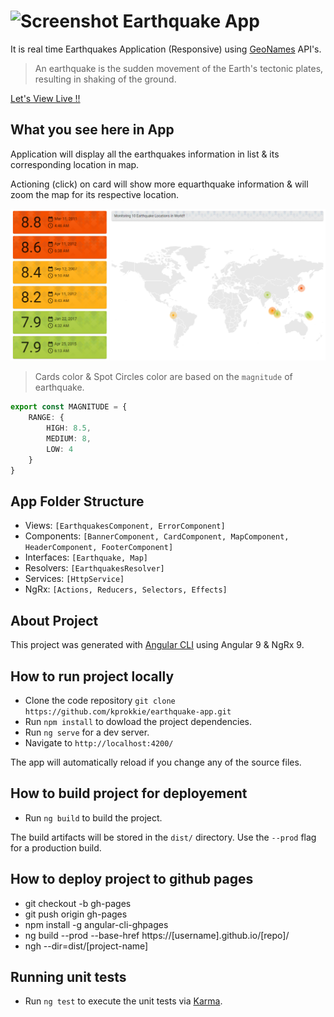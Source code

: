 #  ![Screenshot](./src/favicon.ico) Earthquake App

It is real time Earthquakes Application (Responsive) using [GeoNames](https://www.geonames.org/) API's.

> An earthquake is the sudden movement of the Earth's tectonic plates, resulting in shaking of the ground.

[Let's View Live !!](https://kprokkie.github.io/earthquake-app/)

## What you see here in App

Application will display all the earthquakes information in list & its corresponding location in map.

Actioning (click) on card will show more equarthquake information & will zoom the map for its respective location.

![Screenshot](./src/assets/images/app-info.png)

> Cards color & Spot Circles color are based on the `magnitude` of earthquake.

```ts
export const MAGNITUDE = {
    RANGE: {
        HIGH: 8.5,
        MEDIUM: 8,
        LOW: 4
    }
}
```

## App Folder Structure

- Views: `[EarthquakesComponent, ErrorComponent]`
- Components: `[BannerComponent, CardComponent, MapComponent, HeaderComponent, FooterComponent]`
- Interfaces: `[Earthquake, Map]`
- Resolvers: `[EarthquakesResolver]`
- Services: `[HttpService]`
- NgRx: `[Actions, Reducers, Selectors, Effects]`

## About Project

This project was generated with [Angular CLI](https://github.com/angular/angular-cli) using Angular 9 & NgRx 9.

## How to run project locally

* Clone the code repository `git clone https://github.com/kprokkie/earthquake-app.git`
* Run `npm install` to dowload the project dependencies.
* Run `ng serve` for a dev server.
* Navigate to `http://localhost:4200/`

The app will automatically reload if you change any of the source files.

## How to build project for deployement

* Run `ng build` to build the project. 

The build artifacts will be stored in the `dist/` directory. Use the `--prod` flag for a production build.

## How to deploy project to github pages

* git checkout -b gh-pages
* git push origin gh-pages
* npm install -g angular-cli-ghpages
* ng build --prod --base-href https://[username].github.io/[repo]/
* ngh --dir=dist/[project-name]

## Running unit tests

* Run `ng test` to execute the unit tests via [Karma](https://karma-runner.github.io).
